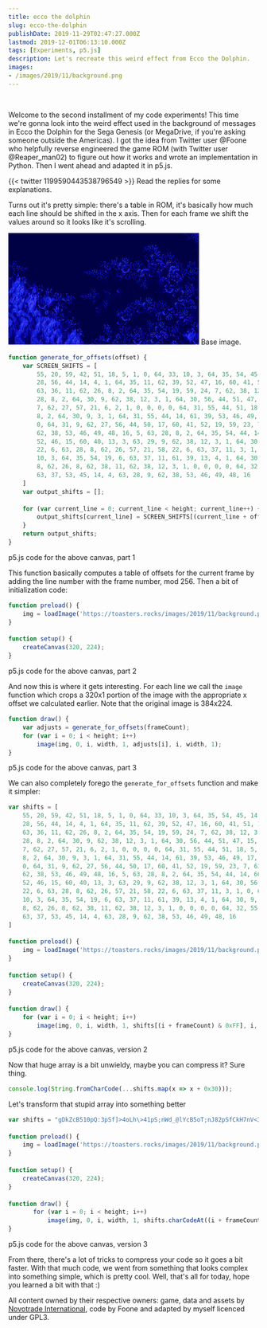 ```yaml
---
title: ecco the dolphin
slug: ecco-the-dolphin
publishDate: 2019-11-29T02:47:27.000Z
lastmod: 2019-12-01T06:13:10.000Z
tags: [Experiments, p5.js]
description: Let's recreate this weird effect from Ecco the Dolphin.
images:
- /images/2019/11/background.png
---
```

<script src="https://unpkg.com/p5@^0.10/lib/p5.min.js"></script>
<script>
    // Ecco effect v2 by juju2143
    // based on original code by foone
    // https://github.com/foone/ecco-distortion-effect
    // Licenced under GPL3

    var shifts = "gDkZcB510pQ:3pSf]>4oLh\>41pS;nWd_@lYcB5oT;nJ82pSfCkH7nV<3oL82pN9nV<31pNh\c_?lH7nKiE6210000pOg\cB5oL82pN931pOg\>mWe^aA5110pO9nKh\bAlYdCkG7oL8nVe^a`@5oL82pSf\>lXd^?lX=3oM9nV<31pNhEjF6oL8nJiEjF6oU;310pQ:3pSfC6oU;mW=41pN9nK8nJ8nV;nV<310000pPgD6oUe]>4oL9nVe^a`@";

    function preload() {
        img = loadImage('/images/2019/11/background.png');
    }

    function setup() {
        var c = createCanvas(320, 224);
        c.parent('sketch-holder');
    }

    function draw() {
        for (var i = 0; i < height; i++)
            image(img, 0, i, width, 1, shifts.charCodeAt((i + frameCount) & 0xFF)-0x30, i, width, 1);
    }
</script>

&nbsp;

<div id="sketch-holder"></div>

Welcome to the second installment of my code experiments! This time we're gonna look into the weird effect used in the background of messages in Ecco the Dolphin for the Sega Genesis (or MegaDrive, if you're asking someone outside the Americas). I got the idea from Twitter user @Foone who helpfully reverse engineered the game ROM (with Twitter user @Reaper_man02) to figure out how it works and wrote an implementation in Python. Then I went ahead and adapted it in p5.js.

{{< twitter 1199590443538796549 >}}
Read the replies for some explanations.

Turns out it's pretty simple: there's a table in ROM, it's basically how much each line should be shifted in the x axis. Then for each frame we shift the values around so it looks like it's scrolling.

![](/images/2019/11/background.png)
Base image.

```js
function generate_for_offsets(offset) {
    var SCREEN_SHIFTS = [
        55, 20, 59, 42, 51, 18, 5, 1, 0, 64, 33, 10, 3, 64, 35, 54, 45, 14, 4, 63,
        28, 56, 44, 14, 4, 1, 64, 35, 11, 62, 39, 52, 47, 16, 60, 41, 51, 18, 5,
        63, 36, 11, 62, 26, 8, 2, 64, 35, 54, 19, 59, 24, 7, 62, 38, 12, 3, 63,
        28, 8, 2, 64, 30, 9, 62, 38, 12, 3, 1, 64, 30, 56, 44, 51, 47, 15, 60, 24,
        7, 62, 27, 57, 21, 6, 2, 1, 0, 0, 0, 0, 64, 31, 55, 44, 51, 18, 5, 63, 28,
        8, 2, 64, 30, 9, 3, 1, 64, 31, 55, 44, 14, 61, 39, 53, 46, 49, 17, 5, 1, 1,
        0, 64, 31, 9, 62, 27, 56, 44, 50, 17, 60, 41, 52, 19, 59, 23, 7, 63, 28, 8,
        62, 38, 53, 46, 49, 48, 16, 5, 63, 28, 8, 2, 64, 35, 54, 44, 14, 60, 40,
        52, 46, 15, 60, 40, 13, 3, 63, 29, 9, 62, 38, 12, 3, 1, 64, 30, 56, 21, 58,
        22, 6, 63, 28, 8, 62, 26, 57, 21, 58, 22, 6, 63, 37, 11, 3, 1, 0, 64, 33,
        10, 3, 64, 35, 54, 19, 6, 63, 37, 11, 61, 39, 13, 4, 1, 64, 30, 9, 62, 27,
        8, 62, 26, 8, 62, 38, 11, 62, 38, 12, 3, 1, 0, 0, 0, 0, 64, 32, 55, 20, 6,
        63, 37, 53, 45, 14, 4, 63, 28, 9, 62, 38, 53, 46, 49, 48, 16
    ]
    var output_shifts = [];

    for (var current_line = 0; current_line < height; current_line++) {
        output_shifts[current_line] = SCREEN_SHIFTS[(current_line + offset) & 0xFF];
    }
    return output_shifts;
}
```
p5.js code for the above canvas, part 1

This function basically computes a table of offsets for the current frame by adding the line number with the frame number, mod 256. Then a bit of initialization code:

```js
function preload() {
    img = loadImage('https://toasters.rocks/images/2019/11/background.png');
}

function setup() {
    createCanvas(320, 224);
}
```
p5.js code for the above canvas, part 2

And now this is where it gets interesting. For each line we call the `image` function which crops a 320x1 portion of the image with the appropriate x offset we calculated earlier. Note that the original image is 384x224. 

```js
function draw() {
    var adjusts = generate_for_offsets(frameCount);
    for (var i = 0; i < height; i++)
        image(img, 0, i, width, 1, adjusts[i], i, width, 1);
}
```
p5.js code for the above canvas, part 3

We can also completely forego the `generate_for_offsets` function and make it simpler:

```js
var shifts = [
    55, 20, 59, 42, 51, 18, 5, 1, 0, 64, 33, 10, 3, 64, 35, 54, 45, 14, 4, 63,
    28, 56, 44, 14, 4, 1, 64, 35, 11, 62, 39, 52, 47, 16, 60, 41, 51, 18, 5,
    63, 36, 11, 62, 26, 8, 2, 64, 35, 54, 19, 59, 24, 7, 62, 38, 12, 3, 63,
    28, 8, 2, 64, 30, 9, 62, 38, 12, 3, 1, 64, 30, 56, 44, 51, 47, 15, 60, 24,
    7, 62, 27, 57, 21, 6, 2, 1, 0, 0, 0, 0, 64, 31, 55, 44, 51, 18, 5, 63, 28,
    8, 2, 64, 30, 9, 3, 1, 64, 31, 55, 44, 14, 61, 39, 53, 46, 49, 17, 5, 1, 1,
    0, 64, 31, 9, 62, 27, 56, 44, 50, 17, 60, 41, 52, 19, 59, 23, 7, 63, 28, 8,
    62, 38, 53, 46, 49, 48, 16, 5, 63, 28, 8, 2, 64, 35, 54, 44, 14, 60, 40,
    52, 46, 15, 60, 40, 13, 3, 63, 29, 9, 62, 38, 12, 3, 1, 64, 30, 56, 21, 58,
    22, 6, 63, 28, 8, 62, 26, 57, 21, 58, 22, 6, 63, 37, 11, 3, 1, 0, 64, 33,
    10, 3, 64, 35, 54, 19, 6, 63, 37, 11, 61, 39, 13, 4, 1, 64, 30, 9, 62, 27,
    8, 62, 26, 8, 62, 38, 11, 62, 38, 12, 3, 1, 0, 0, 0, 0, 64, 32, 55, 20, 6,
    63, 37, 53, 45, 14, 4, 63, 28, 9, 62, 38, 53, 46, 49, 48, 16
]

function preload() {
    img = loadImage('https://toasters.rocks/images/2019/11/background.png');
}

function setup() {
    createCanvas(320, 224);
}

function draw() {
    for (var i = 0; i < height; i++)
        image(img, 0, i, width, 1, shifts[(i + frameCount) & 0xFF], i, width, 1);
}
```
p5.js code for the above canvas, version 2

Now that huge array is a bit unwieldy, maybe you can compress it? Sure thing.

```js
console.log(String.fromCharCode(...shifts.map(x => x + 0x30)));
```
Let's transform that stupid array into something better

```js
var shifts = "gDkZcB510pQ:3pSf]>4oLh\>41pS;nWd_@lYcB5oT;nJ82pSfCkH7nV<3oL82pN9nV<31pNh\c_?lH7nKiE6210000pOg\cB5oL82pN931pOg\>mWe^aA5110pO9nKh\bAlYdCkG7oL8nVe^a`@5oL82pSf\>lXd^?lX=3oM9nV<31pNhEjF6oL8nJiEjF6oU;310pQ:3pSfC6oU;mW=41pN9nK8nJ8nV;nV<310000pPgD6oUe]>4oL9nVe^a`@";

function preload() {
    img = loadImage('https://toasters.rocks/images/2019/11/background.png');
}

function setup() {
    createCanvas(320, 224);
}

function draw() {
       for (var i = 0; i < height; i++)
           image(img, 0, i, width, 1, shifts.charCodeAt((i + frameCount) & 0xFF)-0x30, i, width, 1);
}
```
p5.js code for the above canvas, version 3

From there, there's a lot of tricks to compress your code so it goes a bit faster. With that much code, we went from something that looks complex into something simple, which is pretty cool. Well, that's all for today, hope you learned a bit with that :)

All content owned by their respective owners: game, data and assets by [Novotrade International](https://en.wikipedia.org/wiki/Appaloosa_Interactive), code by Foone and adapted by myself licenced under GPL3.
